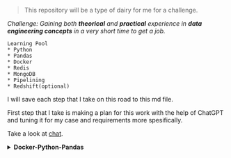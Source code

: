> This repository will be a type of dairy for me for a challenge. 


*Challenge: Gaining both **theorical** and **practical** experience in ***<i>data engineering concepts</i>*** in a very short time to get a job.*

```
Learning Pool
* Python
* Pandas
* Docker
* Redis
* MongoDB
* Pipelining
* Redshift(optional)
```

I will save each step that I take on this road to this md file.

First step that I take is making a plan for this work with the help of ChatGPT and tuning it for my case and requirements more spesifically.

Take a look at [chat](https://chatgpt.com/share/66f6f003-9c64-8009-bb0a-ecac602fa8f4).

<details>
<summary><b>Docker-Python-Pandas</b></summary>

<details>
<summary>Docker Basics</summary>

### 1.  **Docker Basics**

**Learn:**

-  What is Docker? Why is it useful in data engineering?

-  Docker architecture (containers, images, volumes, and networks).

-  Key commands (docker run, docker build, docker-compose, etc.).

**Hands-On:**

-  Install Docker and verify it's running.

-  Pull an official Python image and run a basic Python script inside a Docker container.

-  Practice with docker-compose by running a multi-container environment.

**Resources:**

-  Docker [Getting Started](https://docs.docker.com/get-started/).

-  Write a simple Python app and containerize it using Docker.

</details>


<details>
<summary>Basic Python Application</summary>

### 2.  **Basic Python Application**

**Learn:**

-  How to structure a basic Python project with proper module organization.

-  Write a Python script that interacts with external data (like reading a file, cleaning it, etc.).

**Hands-On:**

-  Create a simple Python script to read a CSV file, clean the data, and output the result (use Pandas for this).

-  Practice running the script inside your Docker container.

-  Set up a basic Flask API in Python.

</details>

<details>
<summary>Pandas</summary>

**Pandas**

**Learn:**

-  Key data manipulation techniques (filtering, grouping, joining, and transforming data).

**Hands-On:**

-  Load a CSV dataset.

-  Practice key data manipulation tasks like filtering rows, calculating statistics, creating new columns, and aggregating data using Pandas.

-  Write functions that clean and format data for future use.

**Resources:**

-  Pandas official [documentation](https://pandas.pydata.org/pandas-docs/stable/).

</details>

<details>
<summary>Dockerizing Pandas Application</summary>
<br>

**Dockerizing Pandas Application**

**Hands-On:**

-  Create a new Docker container that runs the Pandas data-cleaning script.
</details>

</details>
